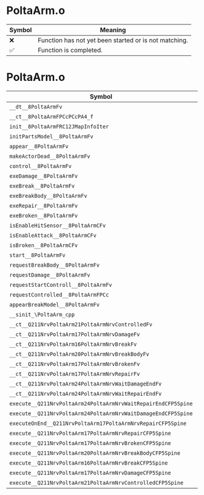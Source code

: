 # PoltaArm.o
| Symbol | Meaning 
| ------------- | ------------- 
| :x: | Function has not yet been started or is not matching. 
| :white_check_mark: | Function is completed. 


# PoltaArm.o
| Symbol | Decompiled? |
| ------------- | ------------- |
| `__dt__8PoltaArmFv` | :x: |
| `__ct__8PoltaArmFPCcPCcPA4_f` | :x: |
| `init__8PoltaArmFRC12JMapInfoIter` | :x: |
| `initPartsModel__8PoltaArmFv` | :x: |
| `appear__8PoltaArmFv` | :x: |
| `makeActorDead__8PoltaArmFv` | :x: |
| `control__8PoltaArmFv` | :x: |
| `exeDamage__8PoltaArmFv` | :x: |
| `exeBreak__8PoltaArmFv` | :x: |
| `exeBreakBody__8PoltaArmFv` | :x: |
| `exeRepair__8PoltaArmFv` | :x: |
| `exeBroken__8PoltaArmFv` | :x: |
| `isEnableHitSensor__8PoltaArmCFv` | :x: |
| `isEnableAttack__8PoltaArmCFv` | :x: |
| `isBroken__8PoltaArmCFv` | :x: |
| `start__8PoltaArmFv` | :x: |
| `requestBreakBody__8PoltaArmFv` | :x: |
| `requestDamage__8PoltaArmFv` | :x: |
| `requestStartControll__8PoltaArmFv` | :x: |
| `requestControlled__8PoltaArmFPCc` | :x: |
| `appearBreakModel__8PoltaArmFv` | :x: |
| `__sinit_\PoltaArm_cpp` | :x: |
| `__ct__Q211NrvPoltaArm21PoltaArmNrvControlledFv` | :x: |
| `__ct__Q211NrvPoltaArm17PoltaArmNrvDamageFv` | :x: |
| `__ct__Q211NrvPoltaArm16PoltaArmNrvBreakFv` | :x: |
| `__ct__Q211NrvPoltaArm20PoltaArmNrvBreakBodyFv` | :x: |
| `__ct__Q211NrvPoltaArm17PoltaArmNrvBrokenFv` | :x: |
| `__ct__Q211NrvPoltaArm17PoltaArmNrvRepairFv` | :x: |
| `__ct__Q211NrvPoltaArm24PoltaArmNrvWaitDamageEndFv` | :x: |
| `__ct__Q211NrvPoltaArm24PoltaArmNrvWaitRepairEndFv` | :x: |
| `execute__Q211NrvPoltaArm24PoltaArmNrvWaitRepairEndCFP5Spine` | :x: |
| `execute__Q211NrvPoltaArm24PoltaArmNrvWaitDamageEndCFP5Spine` | :x: |
| `executeOnEnd__Q211NrvPoltaArm17PoltaArmNrvRepairCFP5Spine` | :x: |
| `execute__Q211NrvPoltaArm17PoltaArmNrvRepairCFP5Spine` | :x: |
| `execute__Q211NrvPoltaArm17PoltaArmNrvBrokenCFP5Spine` | :x: |
| `execute__Q211NrvPoltaArm20PoltaArmNrvBreakBodyCFP5Spine` | :x: |
| `execute__Q211NrvPoltaArm16PoltaArmNrvBreakCFP5Spine` | :x: |
| `execute__Q211NrvPoltaArm17PoltaArmNrvDamageCFP5Spine` | :x: |
| `execute__Q211NrvPoltaArm21PoltaArmNrvControlledCFP5Spine` | :x: |

